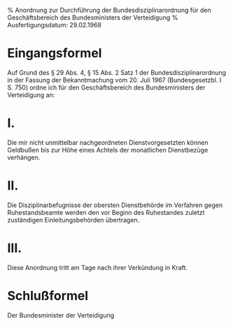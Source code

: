 % Anordnung zur Durchführung der Bundesdisziplinarordnung für den Geschäftsbereich des Bundesministers der Verteidigung
% Ausfertigungsdatum: 29.02.1968
 
# Eingangsformel

Auf Grund des § 29 Abs. 4, § 15 Abs. 2 Satz 1 der Bundesdisziplinarordnung in der Fassung der Bekanntmachung vom 20. Juli 1967 (Bundesgesetzbl. I S. 750) ordne ich für den Geschäftsbereich des Bundesministers der Verteidigung an:

# I.

Die mir nicht unmittelbar nachgeordneten Dienstvorgesetzten können Geldbußen bis zur Höhe eines Achtels der monatlichen Dienstbezüge verhängen.

# II.

Die Disziplinarbefugnisse der obersten Dienstbehörde im Verfahren gegen Ruhestandsbeamte werden den vor Beginn des Ruhestandes zuletzt zuständigen Einleitungsbehörden übertragen.

# III.

Diese Anordnung tritt am Tage nach ihrer Verkündung in Kraft.

# Schlußformel

Der Bundesminister der Verteidigung
